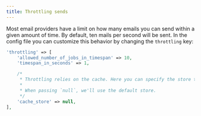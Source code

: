 ```yaml
---
title: Throttling sends
---
```


Most email providers have a limit on how many emails you can send within a given amount of time. By default, ten mails per second will be sent. In the config file you can customize this behavior by changing the `throttling` key:

```php
'throttling' => [
    'allowed_number_of_jobs_in_timespan' => 10,
    'timespan_in_seconds' => 1,

    /*
     * Throttling relies on the cache. Here you can specify the store to be used.
     *
     * When passing `null`, we'll use the default store.
     */
    'cache_store' => null,
],
```
